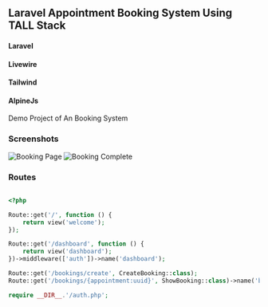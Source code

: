 ## Laravel Appointment Booking System Using TALL Stack

#### Laravel
#### Livewire
#### Tailwind
#### AlpineJs

Demo Project of An Booking System

### Screenshots

![Booking Page](https://user-images.githubusercontent.com/17238742/131124369-46db7fb6-8a40-4fd1-8976-b6cac2117ba8.jpg)
![Booking Complete](https://user-images.githubusercontent.com/17238742/131124379-efe00b08-033e-4b7f-8c08-975dac10bf55.jpg)


### Routes

```php

<?php

Route::get('/', function () {
    return view('welcome');
});

Route::get('/dashboard', function () {
    return view('dashboard');
})->middleware(['auth'])->name('dashboard');

Route::get('/bookings/create', CreateBooking::class);
Route::get('/bookings/{appointment:uuid}', ShowBooking::class)->name('bookings.show');

require __DIR__.'/auth.php';

```
